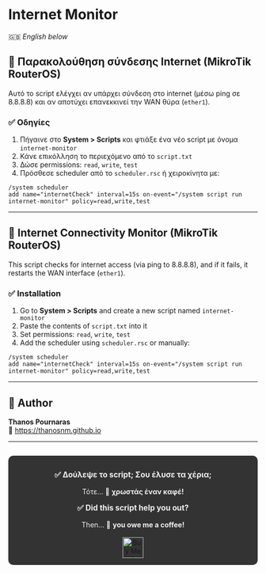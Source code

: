 # Internet Monitor

🇬🇧 *English below*

## 📡 Παρακολούθηση σύνδεσης Internet (MikroTik RouterOS)

Αυτό το script ελέγχει αν υπάρχει σύνδεση στο internet (μέσω ping σε 8.8.8.8) και αν αποτύχει επανεκκινεί την WAN θύρα (`ether1`).

### ✅ Οδηγίες

1. Πήγαινε στο **System > Scripts** και φτιάξε ένα νέο script με όνομα `internet-monitor`
2. Κάνε επικόλληση το περιεχόμενο από το `script.txt`
3. Δώσε permissions: `read`, `write`, `test`
4. Πρόσθεσε scheduler από το `scheduler.rsc` ή χειροκίνητα με:

```shell
/system scheduler
add name="internetCheck" interval=15s on-event="/system script run internet-monitor" policy=read,write,test
```

---

## 📡 Internet Connectivity Monitor (MikroTik RouterOS)

This script checks for internet access (via ping to 8.8.8.8), and if it fails, it restarts the WAN interface (`ether1`).

### ✅ Installation

1. Go to **System > Scripts** and create a new script named `internet-monitor`
2. Paste the contents of `script.txt` into it
3. Set permissions: `read`, `write`, `test`
4. Add the scheduler using `scheduler.rsc` or manually:

```shell
/system scheduler
add name="internetCheck" interval=15s on-event="/system script run internet-monitor" policy=read,write,test
```

---


## 👤 Author

**Thanos Pournaras**  
🔗 https://thanosnm.github.io

---

<div align="center" style="max-width: 700px; margin: 2em auto; padding: 1em; background: #333; color: #f1f1f1; border-radius: 10px; text-align: center;">
  <p style="font-size: 1.1em; font-weight: bold;">
    ✅ Δούλεψε το script; Σου έλυσε τα χέρια;
  </p>
  <p style="margin: 0.5em 0;">Τότε... 🤝 <strong>χρωστάς έναν καφέ!</strong></p>

  <p style="font-size: 1.1em; font-weight: bold; margin-top: 1em;">
    ✅ Did this script help you out?
  </p>
  <p style="margin: 0.5em 0;">Then... 🤝 <strong>you owe me a coffee!</strong></p>

  <a href="https://buymeacoffee.com/pournarasaa" target="_blank" style="display: inline-block; margin-top: 10px;">
    <img src="https://img.buymeacoffee.com/button-api/?text=Buy%20me%20a%20coffee&emoji=☕&slug=pournarasaa&button_colour=FFDD00&font_colour=000000&font_family=Arial&outline_colour=000000&coffee_colour=ffffff" alt="Buy Me A Coffee" style="height: 42px;">
  </a>
</div>
